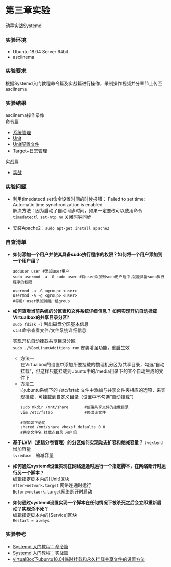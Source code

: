 # 第三章实验
动手实战Systemd

### 实验环境
+ Ubuntu 18.04 Server 64bit
+ asciinema

### 实验要求
根据Systemd入门教程命令篇及实战篇进行操作，录制操作视频并分章节上传至asciinema

### 实验结果
asciinema操作录像  
命令篇  
+ [系统管理](https://asciinema.org/a/QBSY3E9D2VuipUb3BBYTSK84E)
+ [Unit](https://asciinema.org/a/UCA46x6Gwwu2WgqKPIQjVnou6)
+ [Unit配置文件](https://asciinema.org/a/fJ8HW7FBXxonPDDPDLe2HC5k5)
+ [Target+日志管理](https://asciinema.org/a/qoOYGWiDuYaO1lKeQRNG5tcfQ)

实战篇  
+ [实战](https://asciinema.org/a/zRgdG5BxDYnEG7Kv67kZf9DRo)

### 实验问题
+ 利用timedatectl set命令设置时间的时候报错：
Failed to set time: Automatic time synchronization is enabled  
解决方法：因为启动了自动同步时间，如果一定要改可以使用命令`timedatectl set-ntp no` 关闭时钟同步

+ 安装Apache2：`sudo apt-get install apache2`

### 自查清单
+ **如何添加一个用户并使其具备sudo执行程序的权限？如何将一个用户添加到一个用户组？**   
   
  ````
  adduser user #添加user用户
  sudo usermod -a -G sudo user #将user添加到sudo用户组中,就能具备sudo执行程序的权限
    ````
    ````
    usermod -a -G <group> <user>
    usermod -a -g <group> <user>
    #将用户user添加到用户组group  
    ````
  
+ **如何查看当前系统的分区表和文件系统详细信息？
如何实现开机自动挂载Virtualbox的共享目录分区?**   
`sudo fdisk -l`       列出磁盘分区基本信息   
`stat`命令查看文件/文件系统详细信息  

   实现开机自动挂载共享目录分区  
    `sudo ./VBoxLinuxAdditions.run` 安装增强功能，重启生效   
    + 方法一   
    在Virtualbox的设置中添加所要挂载的物理机分区为共享目录，勾选“自动挂载”，但这样只能挂载到ubuntu中的/media目录下的某个自动生成的文件下
    + 方法二  
  向ubuntu系统下的 /etc/fstab 文件中添加与共享文件夹相应的选项，来实现挂载，可挂载到自定义目录（设置中不勾选“自动挂载”）
        ````
        sudo mkdir /mnt/share       #创建共享文件的挂载目录
        vim /etc/fstab              #修改该文件

        #增加如下语句
        shared /mnt/share vboxsf defaults 0 0   
        #共享文件名 挂载点目录 用户组
        ````



+ **基于LVM（逻辑分卷管理）的分区如何实现动态扩容和缩减容量？**
  `lvextend`　增加容量  
  `lvreduce`　缩减容量
+ **如何通过systemd设置实现在网络连通时运行一个指定脚本，在网络断开时运行另一个脚本？**  
  编辑指定脚本内的[Unit]区块  
  `After=network.target` 网络连通时运行    
  `Before=network.target`网络断开时启动

+ **如何通过systemd设置实现一个脚本在任何情况下被杀死之后会立即重新启动？实现杀不死？**  
    编辑指定脚本内的[Service]区块  
    `Restart = always`

### 实验参考
+ [Systemd 入门教程：命令篇](http://www.ruanyifeng.com/blog/2016/03/systemd-tutorial-commands.html)
+ [Systemd 入门教程：实战篇](http://www.ruanyifeng.com/blog/2016/03/systemd-tutorial-part-two.html)
+ [virtualBox下ubuntu18.04临时挂载和永久挂载共享文件的设置方法](https://blog.csdn.net/baidu_31788709/article/details/89154265)